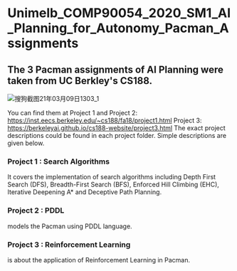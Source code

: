 # Unimelb_COMP90054_2020_SM1_AI_Planning_for_Autonomy_Pacman_Assignments

## The 3 Pacman assignments of AI Planning were taken from UC Berkley's CS188.
![搜狗截图21年03月09日1303_1](https://user-images.githubusercontent.com/37972702/110407415-e7c98600-80d7-11eb-81bc-ff9d3e7482ce.jpg)

You can find them at
Project 1 and Project 2: https://inst.eecs.berkeley.edu/~cs188/fa18/project1.html
Project 3: https://berkeleyai.github.io/cs188-website/project3.html
The exact project descriptions could be found in each project folder. Simple descriptions
are given below.

### Project 1 : Search Algorithms
It covers the implementation of search algorithms including Depth First Search (DFS),
Breadth-First Search (BFS), Enforced Hill Climbing (EHC), Iterative Deepening A* and 
Deceptive Path Planning.

### Project 2 : PDDL 
models the Pacman using PDDL language.

### Project 3 : Reinforcement Learning
is about the application of Reinforcement Learning in Pacman.



